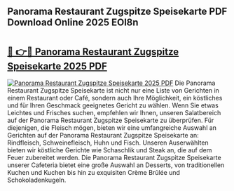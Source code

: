 ## Panorama Restaurant Zugspitze Speisekarte PDF Download Online 2025 EOl8n

# <h2><a href="http://gccqkag.nevu.top/?p=Panorama+Restaurant+Zugspitze+Speisekarte">🔗 👉🔴 Panorama Restaurant Zugspitze Speisekarte 2025 PDF</a></h2>

[![Panorama Restaurant Zugspitze Speisekarte 2025 PDF](https://i.imgur.com/dBaPXMq.png)](http://gccqkag.nevu.top/?p=Panorama+Restaurant+Zugspitze+Speisekarte)
Die Panorama Restaurant Zugspitze Speisekarte ist nicht nur eine Liste von Gerichten in einem Restaurant oder Café, sondern auch Ihre Möglichkeit, ein köstliches und für Ihren Geschmack geeignetes Gericht zu wählen. Wenn Sie etwas Leichtes und Frisches suchen, empfehlen wir Ihnen, unseren Salatbereich auf der Panorama Restaurant Zugspitze Speisekarte zu überprüfen. Für diejenigen, die Fleisch mögen, bieten wir eine umfangreiche Auswahl an Gerichten auf der Panorama Restaurant Zugspitze Speisekarte an: Rindfleisch, Schweinefleisch, Huhn und Fisch. Unseren Auserwählten bieten wir köstliche Gerichte wie Schaschlik und Steak an, die auf dem Feuer zubereitet werden. Die Panorama Restaurant Zugspitze Speisekarte unserer Cafeteria bietet eine große Auswahl an Desserts, von traditionellen Kuchen und Kuchen bis hin zu exquisiten Crème Brûlée und Schokoladenkugeln.
